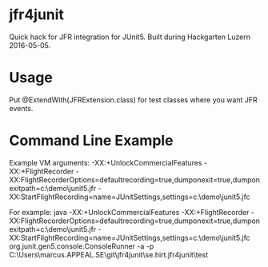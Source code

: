 # jfr4junit
Quick hack for JFR integration for JUnit5. Built during Hackgarten Luzern 2016-05-05.

# Usage
Put @ExtendWith(JFRExtension.class) for test classes where you want JFR events.

# Command Line Example
Example VM arguments: -XX:+UnlockCommercialFeatures -XX:+FlightRecorder -XX:FlightRecorderOptions=defaultrecording=true,dumponexit=true,dumponexitpath=c:\demo\junit5.jfr -XX:StartFlightRecording=name=JUnitSettings,settings=c:\demo\junit5.jfc

For example:
java -XX:+UnlockCommercialFeatures -XX:+FlightRecorder -XX:FlightRecorderOptions=defaultrecording=true,dumponexit=true,dumponexitpath=c:\demo\junit5.jfr -XX:StartFlightRecording=name=JUnitSettings,settings=c:\demo\junit5.jfc org.junit.gen5.console.ConsoleRunner -a -p C:\Users\marcus.APPEAL.SE\git\jfr4junit\se.hirt.jfr4junit\test
